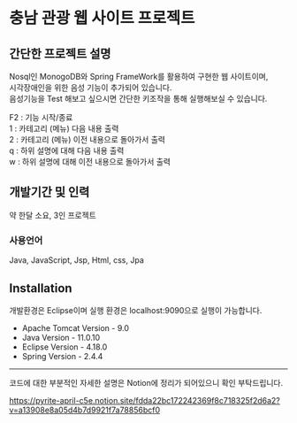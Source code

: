 # 충남 관광 웹 사이트 프로젝트

## 간단한 프로젝트 설명

Nosql인 MonogoDB와 Spring FrameWork를 활용하여 구현한 웹 사이트이며,  
시각장애인을 위한 음성 기능이 추가되어 있습니다.  
음성기능을 Test 해보고 싶으시면 간단한 키조작을 통해 실행해보실 수 있습니다.  
  
F2 : 기능 시작/종료  
1 : 카테고리 (메뉴) 다음 내용 출력  
2 : 카테고리 (메뉴) 이전 내용으로 돌아가서 출력  
q : 하위 설명에 대해 다음 내용 출력  
w : 하위 설명에 대해 이전 내용으로 돌아가서 출력  

## 개발기간 및 인력

약 한달 소요, 3인 프로젝트

### 사용언어
Java, JavaScript, Jsp, Html, css, Jpa

## Installation
개발환경은 Eclipse이며 실행 환경은 localhost:9090으로 실행이 가능합니다.

* Apache Tomcat Version - 9.0
* Java Version - 11.0.10
* Eclipse Version - 4.18.0
* Spring Version - 2.4.4

* * *


코드에 대한 부분적인 자세한 설명은 Notion에 정리가 되어있으니 확인 부탁드립니다.

https://pyrite-april-c5e.notion.site/fdda22bc172242369f8c718325f2d6a2?v=a13908e8a05d4b7d9921f7a78856bcf0
